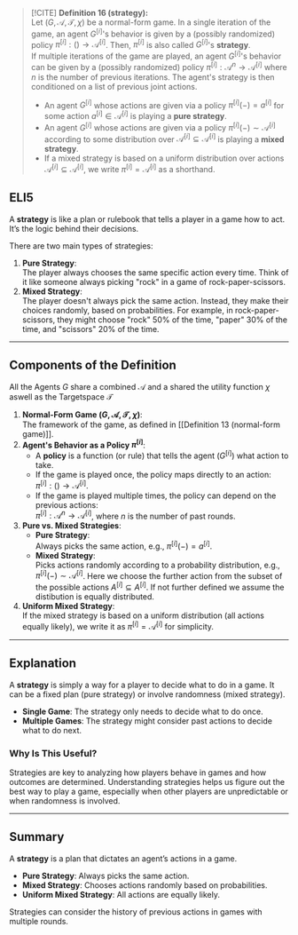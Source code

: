 
> [!CITE] **Definition 16 (strategy):**  
Let $(G, \mathcal{A}, \mathcal{T}, \chi)$ be a normal-form game. In a single iteration of the game, an agent $G^{[i]}$'s behavior is given by a (possibly randomized) policy $\pi^{[i]} : () \to \mathcal{A}^{[i]}$. Then, $\pi^{[i]}$ is also called $G^{[i]}$'s **strategy**.  
If multiple iterations of the game are played, an agent $G^{[i]}$'s behavior can be given by a (possibly randomized) policy $\pi^{[i]} : \mathcal{A}^n \to \mathcal{A}^{[i]}$ where $n$ is the number of previous iterations. The agent's strategy is then conditioned on a list of previous joint actions.
> - An agent $G^{[i]}$ whose actions are given via a policy $\pi^{[i]}(-) = a^{[i]}$ for some action $a^{[i]} \in \mathcal{A}^{[i]}$ is playing a **pure strategy**.
> - An agent $G^{[i]}$ whose actions are given via a policy $\pi^{[i]}(-) \sim \mathcal{A}^{[i]}$ according to some distribution over $\mathcal{A}^{[i]} \subseteq \mathcal{A}^{[i]}$ is playing a **mixed strategy**.
>- If a mixed strategy is based on a uniform distribution over actions $\mathcal{A}^{[i]} \subseteq \mathcal{A}^{[i]}$, we write $\pi^{[i]} = \mathcal{A}^{[i]}$ as a shorthand.

## ELI5

A **strategy** is like a plan or rulebook that tells a player in a game how to act. It’s the logic behind their decisions.

There are two main types of strategies:
1. **Pure Strategy**:  
    The player always chooses the same specific action every time. Think of it like someone always picking "rock" in a game of rock-paper-scissors.
2. **Mixed Strategy**:  
    The player doesn't always pick the same action. Instead, they make their choices randomly, based on probabilities. For example, in rock-paper-scissors, they might choose "rock" 50% of the time, "paper" 30% of the time, and "scissors" 20% of the time.

---

## Components of the Definition

All the Agents $G$ share a combined $\mathcal{A}$ and a shared the utility function $\chi$ aswell as the Targetspace $\mathcal{T}$

1. **Normal-Form Game $(G, \mathcal{A}, \mathcal{T}, \chi)$**:  
    The framework of the game, as defined in [[Definition 13 (normal-form game)]].
2. **Agent's Behavior as a Policy $\pi^{[i]}$**:
    - A **policy** is a function (or rule) that tells the agent ($G^{[i]}$) what action to take.
    - If the game is played once, the policy maps directly to an action:  
        $\pi^{[i]} : () \to \mathcal{A}^{[i]}$.
    - If the game is played multiple times, the policy can depend on the previous actions:  
        $\pi^{[i]} : \mathcal{A}^n \to \mathcal{A}^{[i]}$, where $n$ is the number of past rounds.
3. **Pure vs. Mixed Strategies**:
    - **Pure Strategy**:  
        Always picks the same action, e.g., $\pi^{[i]}(-) = a^{[i]}$.
    - **Mixed Strategy**:  
        Picks actions randomly according to a probability distribution, e.g.,  
        $\pi^{[i]}(-) \sim \mathcal{A}^{[i]}$. Here we choose the further action from the subset of the possible actions $A^{[i]}\subseteq A^{[i]}$. If not further defined we assume the distibution is equally distributed.
4. **Uniform Mixed Strategy**:  
    If the mixed strategy is based on a uniform distribution (all actions equally likely), we write it as $\pi^{[i]} = \mathcal{A}^{[i]}$ for simplicity.

---

## Explanation

A **strategy** is simply a way for a player to decide what to do in a game. It can be a fixed plan (pure strategy) or involve randomness (mixed strategy).

- **Single Game**: The strategy only needs to decide what to do once.
- **Multiple Games**: The strategy might consider past actions to decide what to do next.

### Why Is This Useful?

Strategies are key to analyzing how players behave in games and how outcomes are determined. Understanding strategies helps us figure out the best way to play a game, especially when other players are unpredictable or when randomness is involved.

---

## Summary

A **strategy** is a plan that dictates an agent’s actions in a game.

- **Pure Strategy**: Always picks the same action.
- **Mixed Strategy**: Chooses actions randomly based on probabilities.
- **Uniform Mixed Strategy**: All actions are equally likely.

Strategies can consider the history of previous actions in games with multiple rounds.